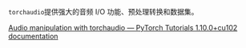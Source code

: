 `torchaudio`提供强大的音频 I/O 功能、预处理转换和数据集。



[Audio manipulation with torchaudio — PyTorch Tutorials 1.10.0+cu102 documentation](https://pytorch.org/tutorials/beginner/audio_preprocessing_tutorial.html)


